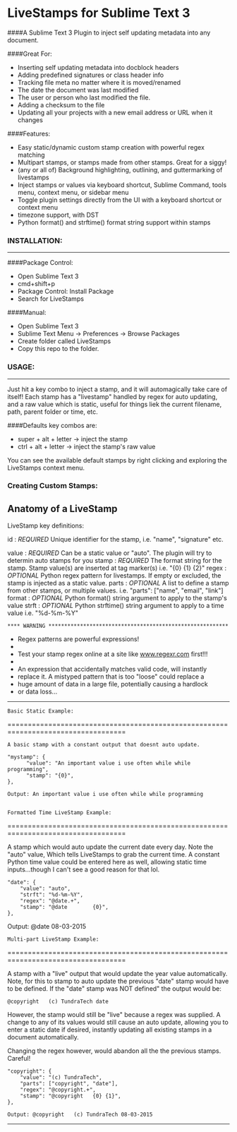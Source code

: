# LiveStamps for Sublime Text 3
####A Sublime Text 3 Plugin to inject self updating metadata into any document.

####Great For:  

  * Inserting self updating metadata into docblock headers
  * Adding predefined signatures or class header info
  * Tracking file meta no matter where it is moved/renamed
  * The date the document was last modified
  * The user or person who last modified the file.
  * Adding a checksum to the file
  * Updating all your projects with a new email address or URL when it changes

####Features:  

  * Easy static/dynamic custom stamp creation with powerful regex matching
  * Multipart stamps, or stamps made from other stamps. Great for a siggy!
  * (any or all of) Background highlighting, outlining, and guttermarking of livestamps 
  * Inject stamps or values via keyboard shortcut, Sublime Command, tools menu, context menu, or sidebar menu
  * Toggle plugin settings directly from the UI with a keyboard shortcut or context menu
  * timezone support, with DST
  * Python format() and strftime() format string support within stamps

### INSTALLATION:
----

####Package Control: 

  * Open Sublime Text 3
  * cmd+shift+p
  * Package Control: Install Package
  * Search for LiveStamps

####Manual: 

  * Open Sublime Text 3
  * Sublime Text Menu -> Preferences -> Browse Packages
  * Create folder called LiveStamps
  * Copy this repo to the folder.

### USAGE:
----

Just hit a key combo to inject a stamp, and it will automagically take care of itself! Each stamp has a "livestamp"  handled by regex for auto updating, and a raw value which is static, useful for things liek the current filename, path, parent folder or time, etc.

####Defaults key combos are:
 * super + alt + letter -> inject the stamp
 * ctrl  + alt + letter -> inject the stamp's raw value

You can see the available default stamps by right clicking and exploring the LiveStamps context menu.


### Creating Custom Stamps:

 Anatomy of a LiveStamp
----------------------------------------------------------------------------------------------------

  LiveStamp key definitions:

  id     : *REQUIRED* Unique identifier for the stamp, i.e. "name", "signature" etc.
  
  value  : *REQUIRED* Can be a static value or "auto". The plugin will try to determin auto stamps for you
  stamp  : *REQUIRED* The format string for the stamp. Stamp value(s) are inserted at tag marker(s) i.e. "{0} {1} {2}"
  regex  : *OPTIONAL* Python regex pattern for livestamps. If empty or excluded, the stamp is injected as a static value.
  parts  : *OPTIONAL* A list to define a stamp from other stamps, or multiple values. i.e. "parts": ["name", "email", "link"]
  format : *OPTIONAL* Python format() string argument to apply to the stamp's value
  strft  : *OPTIONAL* Python strftime() string argument to apply to a time value i.e. "%d-%m-%Y"

	**** WARNING *********************************************************
  * Regex patterns are powerful expressions!
  *
  * Test your stamp regex online at a site like www.regexr.com first!!!
  *
  * An expression that accidentally matches valid code, will instantly
  * replace it. A mistyped pattern that is too "loose" could replace a
  * huge amount of data in a large file, potentially causing a hardlock
  * or data loss...
  **********************************************************************


	Basic Static Example:
  ===================================================================================

 	A basic stamp with a constant output that doesnt auto update.

  	"mystamp": {
		  "value": "An important value i use often while while programming",
		  "stamp": "{0}",
  	},

	Output: An important value i use often while while programming


	Formatted Time LiveStamp Example:
  ===================================================================================

  A stamp which would auto update the current date every day. Note the "auto" value,
  Which tells LiveStamps to grab the current time. A constant Python time value could
  be entered here as well, allowing static time inputs...though I can't see a good
  reason for that lol.

  	"date": {
  		"value": "auto",
  		"strft": "%d-%m-%Y",
  		"regex": "@date.+",
  		"stamp": "@date        {0}",
  	},

   Output: @date        08-03-2015


	Multi-part LiveStamp Example:
  ===================================================================================

  A stamp with a "live" output that would update the year value automatically.
  Note, for this to stamp to auto update the previous "date" stamp would have to be
  defined. If the "date" stamp was NOT defined" the output would be:

  	@copyright   (c) TundraTech date

  However, the stamp would still be "live" because a regex was supplied. A change to
  any of its values would still cause an auto update, allowing you to enter a static
  date if desired, instantly updating all existing stamps in a document automatically.

  Changing the regex however, would abandon all the the previous stamps. Careful!

    "copyright": {
    	"value": "(c) TundraTech",
    	"parts": ["copyright", "date"],
    	"regex": "@copyright.+",
    	"stamp": "@copyright   {0} {1}",
    },

	Output: @copyright   (c) TundraTech 08-03-2015

--------------------------------------------------------------------------------------




